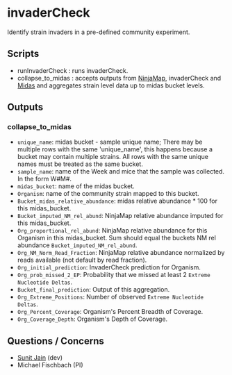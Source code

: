 # invaderCheck

Identify strain invaders in a pre-defined community experiment.

## Scripts

- runInvaderCheck : runs invaderCheck.
- collapse_to_midas : accepts outputs from [NinjaMap](https://github.com/czbiohub/ninjaMap), invaderCheck and [Midas](https://github.com/snayfach/MIDAS) and aggregates strain level data up to midas bucket levels.

## Outputs

### collapse_to_midas

- `unique_name`: midas bucket - sample unique name; There may be multiple rows with the same 'unique_name', this happens because a bucket may contain multiple strains. All rows with the same unique names must be treated as the same bucket.
- `sample_name`: name of the Week and mice that the sample was collected. In the form W#M#.
- `midas_bucket`: name of the midas bucket.
- `Organism`: name of the community strain mapped to this bucket.
- `Bucket_midas_relative_abundance`: midas relative abundance * 100 for this midas_bucket.
- `Bucket_imputed_NM_rel_abund`: NinjaMap relative abundance imputed for this midas_bucket.
- `Org_proportional_rel_abund`: NinjaMap relative abundance for this Organism in this midas_bucket. Sum should equal the buckets NM rel abundance `Bucket_imputed_NM_rel_abund`.
- `Org_NM_Norm_Read_Fraction`: NinjaMap relative abundance normalized by reads available (not default by read fraction).
- `Org_initial_prediction`: InvaderCheck prediction for Organism.
- `Org_prob_missed_2_EP`: Probability that we missed at least 2 `Extreme Nucleotide Deltas`.
- `Bucket_final_prediction`: Output of this aggregation.
- `Org_Extreme_Positions`: Number of observed `Extreme Nucleotide Deltas`.
- `Org_Percent_Coverage`: Organism's Percent Breadth of Coverage.
- `Org_Coverage_Depth`: Organism's Depth of Coverage.

## Questions / Concerns

- [Sunit Jain](microbiome.ninja) (dev)
- Michael Fischbach (PI)
